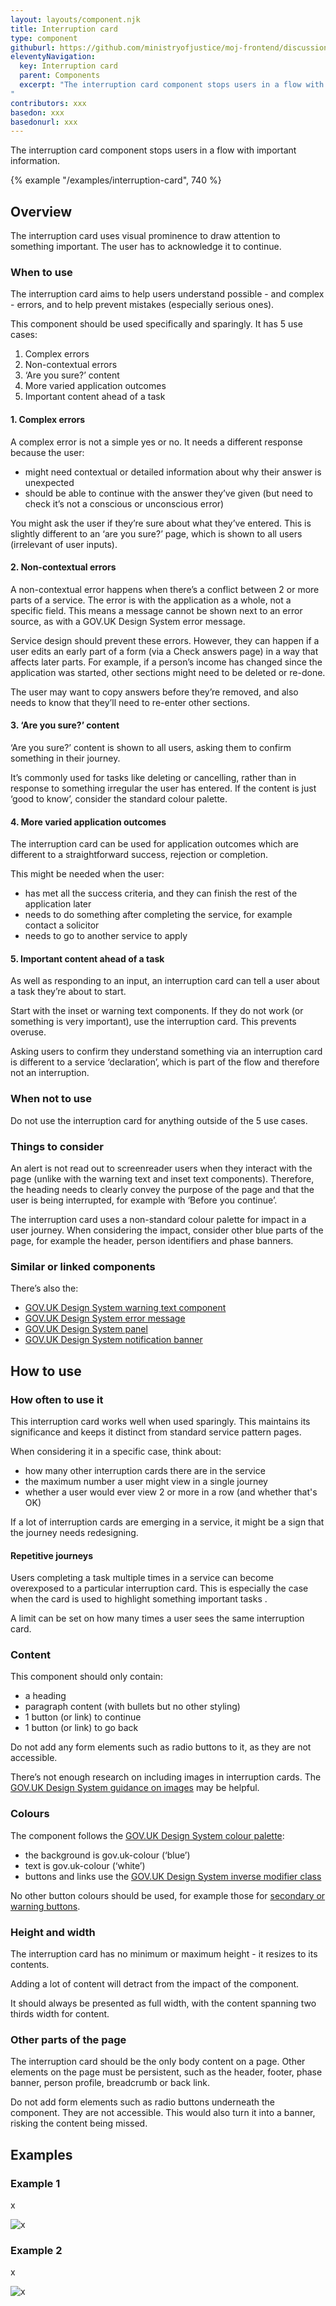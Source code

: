 ```yaml
---
layout: layouts/component.njk
title: Interruption card
type: component
githuburl: https://github.com/ministryofjustice/moj-frontend/discussions/421
eleventyNavigation:
  key: Interruption card
  parent: Components
  excerpt: "The interruption card component stops users in a flow with important information.
"
contributors: xxx
basedon: xxx
basedonurl: xxx
---
```


<span class="govuk-caption-xl">The interruption card component stops users in a flow with important information.</span>

{% example "/examples/interruption-card", 740 %}


## Overview

The interruption card uses visual prominence to draw attention to something important. The user has to acknowledge it to continue.

### When to use

The interruption card aims to help users understand possible - and complex - errors, and to help prevent mistakes (especially serious ones).

This component should be used specifically and sparingly. It has 5 use cases:

1. Complex errors
2. Non-contextual errors
3. ‘Are you sure?’ content  
4. More varied application outcomes  
5. Important content ahead of a task

#### 1. Complex errors

A complex error is not a simple yes or no. It needs a different response because the user:

- might need contextual or detailed information about why their answer is unexpected
- should be able to continue with the answer they’ve given (but need to check it’s not a conscious or unconscious error)

You might ask the user if they’re sure about what they’ve entered. This is slightly different to an ‘are you sure?’ page, which is shown to all users (irrelevant of user inputs).

#### 2. Non-contextual errors

A non-contextual error happens when there’s a conflict between 2 or more parts of a service. The error is with the application as a whole, not a specific field. This means a message cannot be shown next to an error source, as with a GOV.UK Design System error message.

Service design should prevent these errors. However, they can happen if a user edits an early part of a form (via a Check answers page) in a way that affects later parts. For example, if a person’s income has changed since the application was started, other sections might need to be deleted or re-done.

The user may want to copy answers before they’re removed, and also needs to know that they’ll need to re-enter other sections.

#### 3. ‘Are you sure?’ content

‘Are you sure?’ content is shown to all users, asking them to confirm something in their journey.

It’s commonly used for tasks like deleting or cancelling, rather than in response to something irregular the user has entered. If the content is just ‘good to know’, consider the standard colour palette.

#### 4. More varied application outcomes

The interruption card can be used for application outcomes which are different to a straightforward success, rejection or completion.

This might be needed when the user:

- has met all the success criteria, and they can finish the rest of the application later
- needs to do something after completing the service, for example contact a solicitor
- needs to go to another service to apply

#### 5. Important content ahead of a task

As well as responding to an input, an interruption card can tell a user about a task they’re about to start.

Start with the inset or warning text components. If they do not work (or something is very important), use the interruption card. This prevents overuse.

Asking users to confirm they understand something via an interruption card is different to a service ‘declaration’, which is part of the flow and therefore not an interruption.

### When not to use

Do not use the interruption card for anything outside of the 5 use cases.  

### Things to consider

An alert is not read out to screenreader users when they interact with the page (unlike with the warning text and inset text components). Therefore, the heading needs to clearly convey the purpose of the page and that the user is being interrupted, for example with ‘Before you continue’.   

The interruption card uses a non-standard colour palette for impact in a user journey. When considering the impact, consider other blue parts of the page, for example the header, person identifiers and phase banners.

### Similar or linked components

There’s also the:

- [GOV.UK Design System warning text component](https://design-system.service.gov.uk/components/error-message/)
- [GOV.UK Design System error message](https://design-system.service.gov.uk/components/error-message/)
- [GOV.UK Design System panel](https://design-system.service.gov.uk/components/panel/)
- [GOV.UK Design System notification banner](https://design-system.service.gov.uk/components/notification-banner/)

## How to use

### How often to use it

This interruption card works well when used sparingly. This maintains its significance and keeps it distinct from standard service pattern pages.

When considering it in a specific case, think about:

- how many other interruption cards there are in the service
- the maximum number a user might view in a single journey    
- whether a user would ever view 2 or more in a row (and whether that's OK)

If a lot of interruption cards are emerging in a service, it might be a sign that the journey needs redesigning.

#### Repetitive journeys

Users completing a task multiple times in a service can become overexposed to a particular interruption card. This is especially the case when the card is used to highlight something important tasks .

A limit can be set on how many times a user sees the same interruption card.

### Content

This component should only contain:

- a heading
- paragraph content (with bullets but no other styling)
- 1 button (or link) to continue
- 1 button (or link) to go back

Do not add any form elements such as radio buttons to it, as they are not accessible.

There’s not enough research on including images in interruption cards. The [GOV.UK Design System guidance on images](http://gov.uk) may be helpful.

### Colours

The component follows the [GOV.UK Design System colour palette](https://design-system.service.gov.uk/styles/colour/):

- the background is gov.uk-colour (‘blue’)
- text is gov.uk-colour (‘white’)
- buttons and links use the [GOV.UK Design System inverse modifier class](https://design-system.service.gov.uk/styles/links/#links-on-dark-backgrounds)

No other button colours should be used, for example those for [secondary or warning buttons](https://design-system.service.gov.uk/components/button/#secondary-buttons).

### Height and width

The interruption card has no minimum or maximum height - it resizes to its contents.

Adding a lot of content will detract from the impact of the component.

It should always be presented as full width, with the content spanning two thirds width for content.

### Other parts of the page

The interruption card should be the only body content on a page. Other elements on the page must be persistent, such as the header, footer, phase banner, person profile, breadcrumb or back link.

Do not add form elements such as radio buttons underneath the component. They are not accessible. This would also turn it into a banner, risking the content being missed.



## Examples

### Example 1

x

<p><img src="/assets/images/interruption-card-example-application-outcome.png" alt="x"></p>

### Example 2

x

<p><img src="/assets/images/interruption-card-example-book-visit.png" alt="x"></p>
